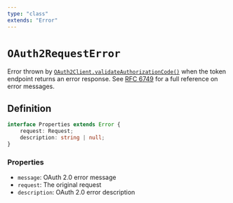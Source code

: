 ```yaml
---
type: "class"
extends: "Error"
---
```


# `OAuth2RequestError`

Error thrown by [`OAuth2Client.validateAuthorizationCode()`](ref:oauth2) when the token endpoint returns an error response. See [RFC 6749](https://datatracker.ietf.org/doc/html/rfc6749#section-5.2) for a full reference on error messages.

## Definition

```ts
interface Properties extends Error {
	request: Request;
	description: string | null;
}
```

### Properties

- `message`: OAuth 2.0 error message
- `request`: The original request
- `description`: OAuth 2.0 error description
